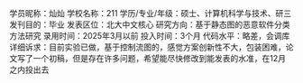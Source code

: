 学员昵称：灿灿
学校名称：211
学历/专业/年级：硕士、计算机科学与技术、研三
发刊目的：毕业
发表区位：北大中文核心
研究方向：基于静态图的恶意软件分类方法研究
录用时间：2025年3月以前
投入时间：3个月
代码水平：略差，会调库
详细诉求：目前实验已做，基于控制流图的，感觉方案创新性不大，包装困难，论文写了一个初稿，但是存在许多问题，希望能尽快修改到能发表的水准，在12月之内投出去
